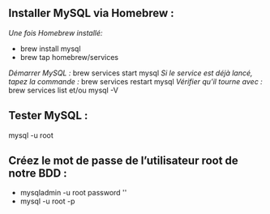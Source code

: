## Installer MySQL via Homebrew : 

*Une fois Homebrew installé:* 
- brew install mysql
- brew tap homebrew/services

*Démarrer MySQL :*   brew services start mysql
*Si le service est déjà lancé, tapez la commande :*    brew services restart mysql
*Vérifier qu’il tourne avec :*    brew services list et/ou mysql -V

## Tester MySQL : 

mysql -u root


## Créez le mot de passe de l’utilisateur root de notre BDD :

- mysqladmin -u root password '<motdepasse>'
- mysql -u root  -p
